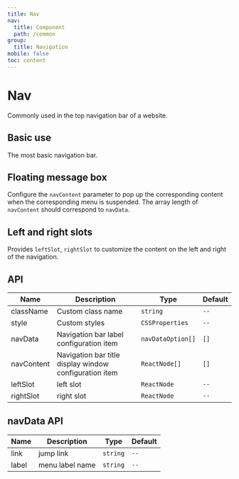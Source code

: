 ```yaml
---
title: Nav
nav:
  title: Component
  path: /common
group:
  title: Navigation
mobile: false
toc: content
---
```


# Nav

Commonly used in the top navigation bar of a website.

## Basic use

The most basic navigation bar.

<code src="./demos/index1.tsx"></code>

## Floating message box

Configure the `navContent` parameter to pop up the corresponding content when the corresponding menu is suspended. The array length of `navContent` should correspond to `navData`.

<code src="./demos/index2.tsx"></code>

## Left and right slots

Provides `leftSlot`, `rightSlot` to customize the content on the left and right of the navigation.

<code src="./demos/index3.tsx"></code>

## API

| Name       | Description                                            | Type              | Default |
| ---------- | ------------------------------------------------------ | ----------------- | ------- |
| className  | Custom class name                                      | `string`          | `--`    |
| style      | Custom styles                                          | `CSSProperties`   | `--`    |
| navData    | Navigation bar label configuration item                | `navDataOption[]` | `[]`    |
| navContent | Navigation bar title display window configuration item | `ReactNode[]`     | `[]`    |
| leftSlot   | left slot                                              | `ReactNode`       | `--`    |
| rightSlot  | right slot                                             | `ReactNode`       | `--`    |

## navData API

| Name  | Description     | Type     | Default |
| ----- | --------------- | -------- | ------- |
| link  | jump link       | `string` | `--`    |
| label | menu label name | `string` | `--`    |
